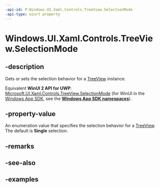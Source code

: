 ```yaml
---
-api-id: P:Windows.UI.Xaml.Controls.TreeView.SelectionMode
-api-type: winrt property
---
```


<!-- Property syntax.
public TreeViewSelectionMode SelectionMode { get;  set; }
-->

# Windows.UI.Xaml.Controls.TreeView.SelectionMode

## -description

Gets or sets the selection behavior for a [TreeView](treeview.md) instance.

Equivalent **WinUI 2 API for UWP**: [Microsoft.UI.Xaml.Controls.TreeView.SelectionMode](/windows/winui/api/microsoft.ui.xaml.controls.treeview.selectionmode) (for WinUI in the [Windows App SDK](/windows/apps/windows-app-sdk/), see the **[Windows App SDK namespaces](/windows/windows-app-sdk/api/winrt/)**).

## -property-value

An enumeration value that specifies the selection behavior for a [TreeView](treeview.md). The default is **Single** selection.

## -remarks

## -see-also

## -examples

